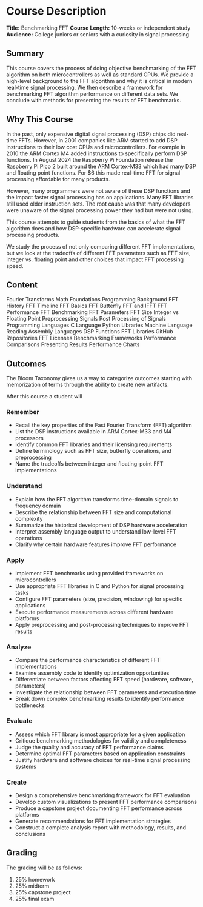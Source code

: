 # Course Description

**Title:** Benchmarking FFT
**Course Length:** 10-weeks or independent study
**Audience:** College juniors or seniors with a curiosity in signal processing

## Summary

This course covers the process of doing objective benchmarking of the FFT algorithm on both microcontrollers as well as standard CPUs.  We provide a high-level background to the FFT algorithm and why it is critical in modern real-time signal processing.  We then describe a framework for benchmarking FFT algorithm performance on different data sets.
We conclude with methods for presenting the results of FFT benchmarks.

## Why This Course

In the past, only expensive digital signal processing (DSP) chips did real-time FFTs.  However, in 2001 companies like ARM started to add DSP instructions to their low cost CPUs and microcontrollers.  For example in 2010 the ARM Cortex M4 added instructions to specifically perform DSP functions.  In August 2024 the Raspberry Pi Foundation release the Raspberry Pi Pico 2 built around the ARM Cortex-M33 which had many DSP and floating point functions.  For $6 this made real-time FFT for signal processing affordable for many products.

However, many programmers were not aware of these DSP functions and the impact faster signal processing has on applications.  Many FFT libraries still used older instruction sets.  The root cause was that many developers were unaware of the signal processing power they had but were not using.

This course attempts to guide students from the basics of what the FFT algorithm does and how DSP-specific hardware can accelerate signal processing products.  

We study the process of not only comparing different FFT implementations, but we look at the tradeoffs of different FFT parameters such as FFT size, integer vs. floating point and other choices that impact FFT processing speed.

## Content

Fourier Transforms
Math Foundations
Programming Background
FFT History
FFT Timeline
FFT Basics
FFT Butterfly
FFT and IFFT
FFT Performance
FFT Benchmarking
FFT Parameters
FFT Size
Integer vs Floating Point
Preprocessing Signals
Post Processing of Signals
Programming Languages
C Language
Python Libraries
Machine Language
Reading Assembly Languages
DSP Functions
FFT Libraries
GitHub Repositories
FFT Licenses
Benchmarking Frameworks
Performance Comparisons
Presenting Results
Performance Charts

## Outcomes

The Bloom Taxonomy gives us a way to categorize
outcomes starting with memorization of terms through the
ability to create new artifacts.

After this course a student will

### Remember
- Recall the key properties of the Fast Fourier Transform (FFT) algorithm
- List the DSP instructions available in ARM Cortex-M33 and M4 processors
- Identify common FFT libraries and their licensing requirements
- Define terminology such as FFT size, butterfly operations, and preprocessing
- Name the tradeoffs between integer and floating-point FFT implementations

### Understand
- Explain how the FFT algorithm transforms time-domain signals to frequency domain
- Describe the relationship between FFT size and computational complexity
- Summarize the historical development of DSP hardware acceleration
- Interpret assembly language output to understand low-level FFT operations
- Clarify why certain hardware features improve FFT performance

### Apply
- Implement FFT benchmarks using provided frameworks on microcontrollers
- Use appropriate FFT libraries in C and Python for signal processing tasks
- Configure FFT parameters (size, precision, windowing) for specific applications
- Execute performance measurements across different hardware platforms
- Apply preprocessing and post-processing techniques to improve FFT results

### Analyze
- Compare the performance characteristics of different FFT implementations
- Examine assembly code to identify optimization opportunities
- Differentiate between factors affecting FFT speed (hardware, software, parameters)
- Investigate the relationship between FFT parameters and execution time
- Break down complex benchmarking results to identify performance bottlenecks

### Evaluate
- Assess which FFT library is most appropriate for a given application
- Critique benchmarking methodologies for validity and completeness
- Judge the quality and accuracy of FFT performance claims
- Determine optimal FFT parameters based on application constraints
- Justify hardware and software choices for real-time signal processing systems

### Create
- Design a comprehensive benchmarking framework for FFT evaluation
- Develop custom visualizations to present FFT performance comparisons
- Produce a capstone project documenting FFT performance across platforms
- Generate recommendations for FFT implementation strategies
- Construct a complete analysis report with methodology, results, and conclusions

## Grading

The grading will be as follows:

1. 25% homework
2. 25% midterm
3. 25% capstone project
4. 25% final exam



